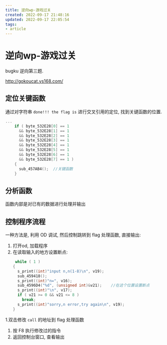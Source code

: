 ```yaml
---
title: 逆向wp-游戏过关
created: 2022-09-17 21:48:16
updated: 2022-09-17 22:05:54
tags: 
- article
---
```

# 逆向wp-游戏过关

bugku 逆向第三题.

http://gokoucat.ys168.com/

## 定位关键函数

通过对字符串 `done!!! the flag is` 进行交叉引用的定位, 找到关键函数的位置.

```c
...
    if ( byte_532E28[0] == 1
      && byte_532E28[1] == 1
      && byte_532E28[2] == 1
      && byte_532E28[3] == 1
      && byte_532E28[4] == 1
      && byte_532E28[5] == 1
      && byte_532E28[6] == 1
      && byte_532E28[7] == 1 )
    {
      sub_457AB4();  //关键函数
    }
```

## 分析函数

函数内部是对已有的数据进行处理并输出

## 控制程序流程

一种方法是, 利用 OD 调试, 然后控制跳转到 flag 处理函数, 直接输出:
1. 打开od, 加载程序
1. 在读取输入的地方设置断点:
    ```c
     while ( 1 )
    {
      s_print((int)"input n,n(1-8)\n", v19);
      sub_459418();
      s_print((int)"n=", v16);
      sub_4596D4("%d", (unsigned int)&v21);    //在这个位置设置断点
      s_print((int)"\n", v17);
      if ( v21 >= 0 && v21 <= 8 )
        break;
      s_print((int)"sorry,n error,try again\n", v19);
    }
    ```
1.双击修改 `call` 的地址到 flag 处理函数
1. 按 F8 执行修改过的指令
1. 返回控制台窗口, 查看输出

